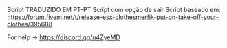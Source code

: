 Script TRADUZIDO EM PT-PT
Script com opção de sair
Script baseado em: https://forum.fivem.net/t/release-esx-clothesmerfik-put-on-take-off-your-clothes/395688

For help -> https://discord.gg/u4ZyeMD
